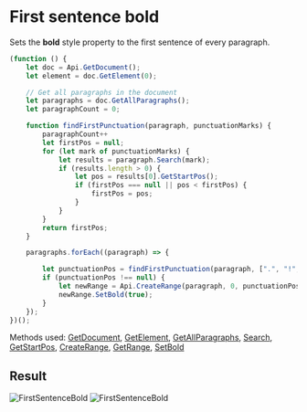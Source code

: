 # First sentence bold

Sets the **bold** style property to the first sentence of every paragraph.

```ts
(function () {
    let doc = Api.GetDocument();
    let element = doc.GetElement(0);

    // Get all paragraphs in the document
    let paragraphs = doc.GetAllParagraphs();
    let paragraphCount = 0;

    function findFirstPunctuation(paragraph, punctuationMarks) {
        paragraphCount++
        let firstPos = null;
        for (let mark of punctuationMarks) {
            let results = paragraph.Search(mark);
            if (results.length > 0) {
                let pos = results[0].GetStartPos();
                if (firstPos === null || pos < firstPos) {
                    firstPos = pos;
                }
            }
        }
        return firstPos;
    }

    paragraphs.forEach((paragraph) => {

        let punctuationPos = findFirstPunctuation(paragraph, [".", "!", "?"]);
        if (punctuationPos !== null) {
            let newRange = Api.CreateRange(paragraph, 0, punctuationPos - paragraph.GetRange().GetStartPos());
            newRange.SetBold(true);
        }
    });
})();
```

Methods used: [GetDocument](/docs/office-api/usage-api/text-document-api/Api/Methods/GetDocument.md), [GetElement](/docs/office-api/usage-api/text-document-api/ApiDocument/Methods/GetElement.md), [GetAllParagraphs](/docs/office-api/usage-api/text-document-api/ApiDocument/Methods/GetAllParagraphs.md), [Search](/docs/office-api/usage-api/text-document-api/ApiParagraph/Methods/Search.md), [GetStartPos](/docs/office-api/usage-api/text-document-api/ApiRange/Methods/GetStartPos.md), [CreateRange](/docs/office-api/usage-api/text-document-api/Api/Methods/CreateRange.md), [GetRange](/docs/office-api/usage-api/text-document-api/ApiParagraph/Methods/GetRange.md), [SetBold](/docs/office-api/usage-api/text-document-api/ApiRange/Methods/SetBold.md)

## Result

![FirstSentenceBold](/assets/images/plugins/first-sentence-bold.png#gh-light-mode-only)
![FirstSentenceBold](/assets/images/plugins/first-sentence-bold.dark.png#gh-dark-mode-only)
